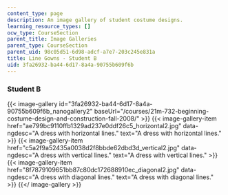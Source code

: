 ```yaml
---
content_type: page
description: An image gallery of student costume designs.
learning_resource_types: []
ocw_type: CourseSection
parent_title: Image Galleries
parent_type: CourseSection
parent_uid: 98c05d51-6d98-adcf-a7e7-203c245e831a
title: Line Gowns - Student B
uid: 3fa26932-ba44-6d17-8a4a-90755b609f6b
---
```


### Student B
{{< image-gallery id="3fa26932-ba44-6d17-8a4a-90755b609f6b_nanogallery2" baseUrl="/courses/21m-732-beginning-costume-design-and-construction-fall-2008/" >}}
{{< image-gallery-item href="ae799bc9110ffb1329ad237e0ddf26c5_horizontal2.jpg" data-ngdesc="A dress with horizontal lines." text="A dress with horizontal lines." >}}
{{< image-gallery-item href="c5a2f9a52435a0038d2f8bbde62dbd3d_vertical2.jpg" data-ngdesc="A dress with vertical lines." text="A dress with vertical lines." >}}
{{< image-gallery-item href="8f7879109651bb87c80dc172688910ec_diagonal2.jpg" data-ngdesc="A dress with diagonal lines." text="A dress with diagonal lines." >}}
{{</ image-gallery >}}